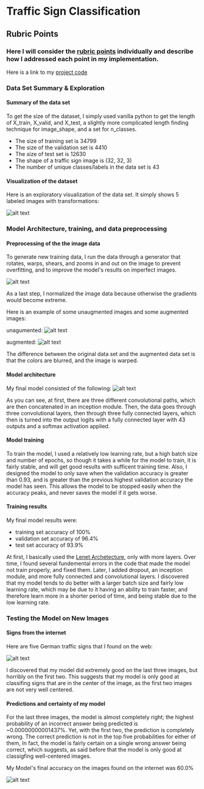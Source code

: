 # **Traffic Sign Classification** 


[//]: # (Image References)

[image1]: ./networkvisualizationtensorboard.PNG "Visualization"
[image2]: ./signvisualize.PNG "Signs"
[image3]: ./softmaxprobabilities.PNG "softmax_probabilities"
[image4]: ./signsinternet.PNG "internet_images"

## Rubric Points
### Here I will consider the [rubric points](https://review.udacity.com/#!/rubrics/481/view) individually and describe how I addressed each point in my implementation.

Here is a link to my [project code](https://github.com/FreedomChal/traffic-sign-classification/blob/master/Traffic_Sign_Classifier.ipynb)

### Data Set Summary & Exploration

#### Summary of the data set

To get the size of the dataset, I simply used vanilla python to get the length of X_train, X_valid, and X_test, a slightly more complicated length finding technique for image_shape, and a set for n_classes.

* The size of training set is 34799
* The size of the validation set is 4410
* The size of test set is 12630
* The shape of a traffic sign image is (32, 32, 3)
* The number of unique classes/labels in the data set is 43

#### Visualization of the dataset

Here is an exploratory visualization of the data set. It simply shows 5 labeled images with transformations:

![alt text][image2]

### Model Architecture, training, and data preprocessing

#### Preprocessing of the the image data

To generate new training data, I run the data through a generator that rotates, warps, shears, and zooms in and out on the image to prevent overfitting, and to improve the model's results on imperfect images.

![alt text][image2]

As a last step, I normalized the image data because otherwise the gradients would become extreme.

Here is an example of some unaugmented images and some augmented images:

unagumented:
![alt text][image3]

augmented:
![alt text][image2]

The difference between the original data set and the augmented data set is that the colors are blurred, and the image is warped. 

#### Model architecture

My final model consisted of the following:
![alt text][image1]
 
As you can see, at first, there are three different convolutional paths, which are then concatenated in an inception module. Then, the data goes through three convolutional layers, then through three fully connected layers, which then is turned into the output logits with a fully connected layer with 43 outputs and a softmax activation applied.


#### Model training

To train the model, I used a relatively low learning rate, but a high batch size and number of epochs, so though it takes a while for the model to train, it is fairly stable, and will get good results with sufficent training time. Also, I designed the model to only save when the validation accuracy is greater than 0.93, and is greater than the previous highest validation accuracy the model has seen. This allows the model to be stopped easily when the accuracy peaks, and never saves the model if it gets worse.

#### Training results

My final model results were:
* training set accuracy of 100%
* validation set accuracy of 96.4%
* test set accuracy of 93.9%

At first, I basically used the [Lenet Archetecture](https://github.com/udacity/CarND-LeNet-Lab), only with more layers. Over time, I found several fundemental errors in the code that made the model not train properly, and fixed them. Later, I added dropout, an inception module, and more fully connected and convolutional layers. I discovered that my model tends to do better with a larger batch size and fairly low learning rate, which may be due to it having an ability to train faster, and therefore learn more in a shorter period of time, and being stable due to the low learning rate.

### Testing the Model on New Images

#### Signs from the internet

Here are five German traffic signs that I found on the web:

![alt text][image4]

I discovered that my model did extremely good on the last three images, but horribly on the first two. This suggests that my model is only good at classifing signs that are in the center of the image, as the first two images are not very well centered.

#### Predictions and certainty of my model

For the last three images, the model is almost completely right; the highest probability of an incorrect answer being predicted is ~0.00000000001437%. Yet, with the first two, the prediction is completely wrong. The correct prediction is not in the top five probabilities for either of them, In fact, the model is fairly certain on a single wrong answer being correct, which suggests, as said before that the model is only good at classigfing well-centered images.

My Model's final accuracy on the images found on the internet was 60.0%

![alt text][image3]
